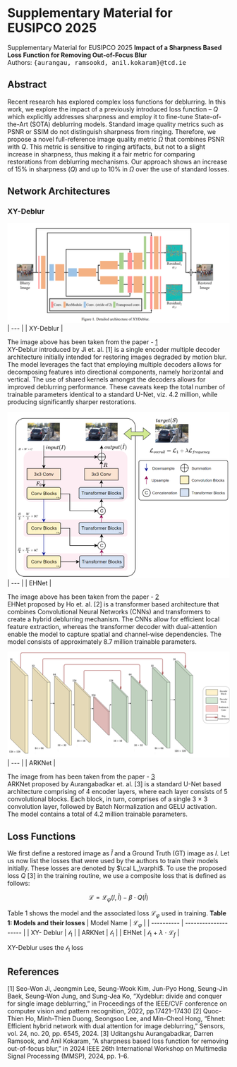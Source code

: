 # Supplementary Material for EUSIPCO 2025
Supplementary Material for EUSIPCO 2025
**Impact of a Sharpness Based Loss Function for Removing Out-of-Focus Blur** <br />
Authors: <samp>{aurangau, ramsookd, anil.kokaram}@tcd.ie</samp>

## Abstract
Recent research has explored complex loss functions for deblurring. In this work, we explore the impact of a previously introduced loss function – $Q$ which explicitly addresses sharpness and employ it to fine-tune State-of-the-Art (SOTA) deblurring models. Standard image quality metrics such as PSNR or SSIM do not distinguish sharpness from ringing. Therefore, we propose a novel full-reference image quality metric $\Omega$ that combines PSNR
with $Q$. This metric is sensitive to ringing artifacts, but not to a slight increase in sharpness, thus making it a fair metric for comparing restorations from deblurring mechanisms. Our approach shows an increase of 15% in sharpness ($Q$) and up to 10% in $\Omega$ over the use of standard losses.

## Network Architectures

### XY-Deblur
![XY-Deblur](Network_Architectures/XY_Deblur_arch.png)
| --- |
| XY-Deblur |

The image above has been taken from the paper - [1](https://openaccess.thecvf.com/content/CVPR2022/papers/Ji_XYDeblur_Divide_and_Conquer_for_Single_Image_Deblurring_CVPR_2022_paper.pdf) <br>
XY-Deblur introduced by Ji et. al. [1] is a single encoder multiple decoder architecture initially intended for restoring images degraded by motion blur. The model leverages the fact that employing multiple decoders allows for decomposing features into directional components, namely horizontal and vertical. The use of shared kernels amongst the decoders allows for improved deblurring performance. These caveats keep the total number of trainable parameters identical to a standard U-Net, viz. 4.2 million, while producing significantly sharper restorations. 

![EHNet](Network_Architectures/EHNet.png)
| --- |
| EHNet |

The image above has been taken from the paper - [2](https://www.mdpi.com/1424-8220/24/20/6545) <br>
EHNet proposed by Ho et. al. [2] is a transformer based architecture that combines Convolutional Neural Networks (CNNs) and transformers to create a hybrid deblurring mechanism. The CNNs allow for efficient local feature extraction, whereas the transformer decoder with dual-attention enable the model to capture spatial and channel-wise dependencies. The model consists of approximately 8.7 million trainable parameters.

![ARKNet](Network_Architectures/ARKNet_EUSIPCO.png)
| --- |
| ARKNet |

The image from has been taken from the paper - [3](https://ieeexplore.ieee.org/abstract/document/10743912) <br>
ARKNet proposed by Aurangabadkar et. al. [3] is a standard U-Net based architecture comprising of 4 encoder layers, where each layer consists of 5 convolutional blocks. Each block, in turn, comprises of a single 3 × 3 convolution layer, followed by Batch Normalization and GELU activation. The model contains a total of 4.2 million trainable parameters.

## Loss Functions
We first define a restored image as $\tilde{I}$ and a Ground Truth (GT) image as $I$. Let us now list the losses that were used by the authors to train their models initially. These losses are denoted by $\cal L_\varphi$. To use the proposed loss $Q$ [3] in the training routine, we use a composite loss that is defined as follows:
```math
\mathcal{L} = \mathcal{L}_\varphi (I, \tilde{I}) - \beta \cdot Q(\tilde{I})
```
Table 1 shows the model and the associated loss $\mathcal{L}_\varphi$ used in training.
**Table 1: Models and their losses**
| Model Name | $\mathcal{L}_\varphi$ |
| ---------- | -------------------- |
| XY- Deblur |    $\mathcal{l_1}$   |
| ARKNet     |    $\mathcal{l_1}$   |
| EHNet      | $\mathcal{l_1}$ + $\lambda$ $\cdot$ $\mathcal{L}_f$ |

XY-Deblur uses the $\mathcal{l_1}$ loss 

## References
[1] Seo-Won Ji, Jeongmin Lee, Seung-Wook Kim, Jun-Pyo Hong, Seung-Jin Baek, Seung-Won Jung, and Sung-Jea Ko, “Xydeblur: divide and conquer for single image deblurring,” in Proceedings of the IEEE/CVF conference on computer vision and pattern recognition, 2022, pp.17421–17430
[2] Quoc-Thien Ho, Minh-Thien Duong, Seongsoo Lee, and Min-Cheol Hong, “Ehnet: Efficient hybrid network with dual attention for image deblurring,” Sensors, vol. 24, no. 20, pp. 6545, 2024.
[3] Uditangshu Aurangabadkar, Darren Ramsook, and Anil Kokaram, “A sharpness based loss function for removing out-of-focus blur,” in 2024 IEEE 26th International Workshop on Multimedia Signal Processing (MMSP), 2024, pp. 1–6.
